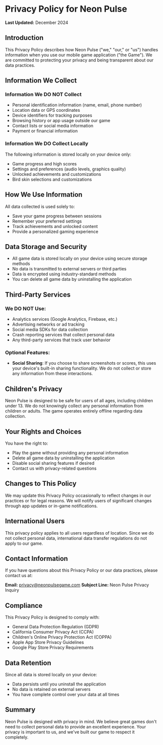 # Privacy Policy for Neon Pulse

**Last Updated:** December 2024

## Introduction

This Privacy Policy describes how Neon Pulse ("we," "our," or "us") handles information when you use our mobile game application ("the Game"). We are committed to protecting your privacy and being transparent about our data practices.

## Information We Collect

### Information We DO NOT Collect
- Personal identification information (name, email, phone number)
- Location data or GPS coordinates
- Device identifiers for tracking purposes
- Browsing history or app usage outside our game
- Contact lists or social media information
- Payment or financial information

### Information We DO Collect Locally
The following information is stored locally on your device only:
- Game progress and high scores
- Settings and preferences (audio levels, graphics quality)
- Unlocked achievements and customizations
- Bird skin selections and customizations

## How We Use Information

All data collected is used solely to:
- Save your game progress between sessions
- Remember your preferred settings
- Track achievements and unlocked content
- Provide a personalized gaming experience

## Data Storage and Security

- All game data is stored locally on your device using secure storage methods
- No data is transmitted to external servers or third parties
- Data is encrypted using industry-standard methods
- You can delete all game data by uninstalling the application

## Third-Party Services

### We DO NOT Use:
- Analytics services (Google Analytics, Firebase, etc.)
- Advertising networks or ad tracking
- Social media SDKs for data collection
- Crash reporting services that collect personal data
- Any third-party services that track user behavior

### Optional Features:
- **Social Sharing**: If you choose to share screenshots or scores, this uses your device's built-in sharing functionality. We do not collect or store any information from these interactions.

## Children's Privacy

Neon Pulse is designed to be safe for users of all ages, including children under 13. We do not knowingly collect any personal information from children or adults. The game operates entirely offline regarding data collection.

## Your Rights and Choices

You have the right to:
- Play the game without providing any personal information
- Delete all game data by uninstalling the application
- Disable social sharing features if desired
- Contact us with privacy-related questions

## Changes to This Policy

We may update this Privacy Policy occasionally to reflect changes in our practices or for legal reasons. We will notify users of significant changes through app updates or in-game notifications.

## International Users

This privacy policy applies to all users regardless of location. Since we do not collect personal data, international data transfer regulations do not apply to our game.

## Contact Information

If you have questions about this Privacy Policy or our data practices, please contact us at:

**Email:** privacy@neonpulsegame.com
**Subject Line:** Neon Pulse Privacy Inquiry

## Compliance

This Privacy Policy is designed to comply with:
- General Data Protection Regulation (GDPR)
- California Consumer Privacy Act (CCPA)
- Children's Online Privacy Protection Act (COPPA)
- Apple App Store Privacy Guidelines
- Google Play Store Privacy Requirements

## Data Retention

Since all data is stored locally on your device:
- Data persists until you uninstall the application
- No data is retained on external servers
- You have complete control over your data at all times

## Summary

Neon Pulse is designed with privacy in mind. We believe great games don't need to collect personal data to provide an excellent experience. Your privacy is important to us, and we've built our game to respect it completely.